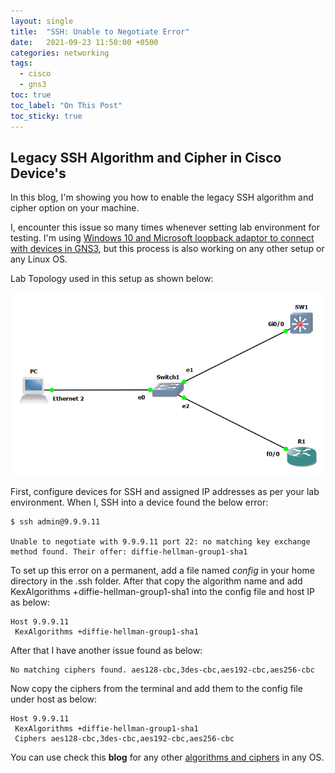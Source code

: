 ```yaml
---
layout: single
title:  "SSH: Unable to Negotiate Error"
date:   2021-09-23 11:50:00 +0500
categories: networking
tags: 
  - cisco
  - gns3
toc: true
toc_label: "On This Post"
toc_sticky: true
---
```


## Legacy SSH Algorithm and Cipher in Cisco Device's
In this blog, I'm showing you how to enable the legacy SSH algorithm and cipher option on your machine.

I, encounter this issue so many times whenever setting lab environment for testing. I'm using [Windows 10 and Microsoft loopback adaptor to connect with devices in GNS3](https://sydasif.github.io/networking/connect-host-pc-with-gns3/), but this process is also working on any other setup or any Linux OS.

Lab Topology used in this setup as shown below:

![lab-layout](/assets/images/ssh_issu_lab.png)

First, configure devices for SSH and assigned IP addresses as per your lab environment. When I, SSH into a device found the below error:

```console
$ ssh admin@9.9.9.11

Unable to negotiate with 9.9.9.11 port 22: no matching key exchange method found. Their offer: diffie-hellman-group1-sha1
```

To set up this error on a permanent, add a file named _config_ in your home directory in the .ssh folder. After that copy the algorithm name and add KexAlgorithms +diffie-hellman-group1-sha1 into the config file and host IP as below:

```console
Host 9.9.9.11
 KexAlgorithms +diffie-hellman-group1-sha1
```

After that  I have another issue found as below:

```console
No matching ciphers found. aes128-cbc,3des-cbc,aes192-cbc,aes256-cbc
```

Now copy the ciphers from the terminal and add them to the config file under host as below:

```console
Host 9.9.9.11
 KexAlgorithms +diffie-hellman-group1-sha1
 Ciphers aes128-cbc,3des-cbc,aes192-cbc,aes256-cbc
```

You can use check this **blog** for any other [algorithms and ciphers](https://www.infosecmatter.com/solution-for-ssh-unable-to-negotiate-errors/) in any OS.
